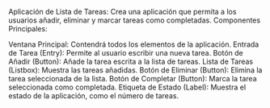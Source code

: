 Aplicación de Lista de Tareas: Crea una aplicación que permita a los usuarios añadir, eliminar y marcar tareas como completadas.
Componentes Principales:

Ventana Principal: Contendrá todos los elementos de la aplicación.
Entrada de Tarea (Entry): Permite al usuario escribir una nueva tarea.
Botón de Añadir (Button): Añade la tarea escrita a la lista de tareas.
Lista de Tareas (Listbox): Muestra las tareas añadidas.
Botón de Eliminar (Button): Elimina la tarea seleccionada de la lista.
Botón de Completar (Button): Marca la tarea seleccionada como completada.
Etiqueta de Estado (Label): Muestra el estado de la aplicación, como el número de tareas.
